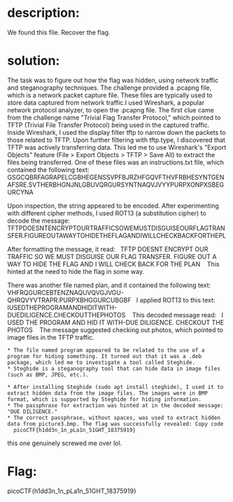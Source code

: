 # description:
We found this file. Recover the flag.
# solution:
The task was to figure out how the flag was hidden, using network traffic and steganography techniques.
The challenge provided a .pcapng file, which is a network packet capture file. These files are typically used to store data captured from network traffic.I used Wireshark, a popular network protocol analyzer, to open the .pcapng file. The first clue came from the challenge name "Trivial Flag Transfer Protocol," which pointed to TFTP (Trivial File Transfer Protocol) being used in the captured traffic.
Inside Wireshark, I used the display filter tftp to narrow down the packets to those related to TFTP. Upon further filtering with tftp.type, I discovered that TFTP was actively transferring data. This led me to use Wireshark's "Export Objects" feature (File > Export Objects > TFTP > Save All) to extract the files being transferred. One of these files was an instructions.txt file, which contained the following text:    GSGCQBRFAGRAPELCGBHEGENSSVPFBJRZHFGQVFTHVFRBHESYNTGENAFSRE.SVTHERBHGNJNLGBUVQRGURSYNTNAQVJVYYPURPXONPXSBEGURCYNA

Upon inspection, the string appeared to be encoded. After experimenting with different cipher methods, I used ROT13 (a substitution cipher) to decode the message:   TFTPDOESNTENCRYPTOURTRAFFICSOWEMUSTDISGUISEOURFLAGTRANSFER.FIGUREOUTAWAYTOHIDETHEFLAGANDIWILLCHECKBACKFORTHEPL

After formatting the message, it read:   TFTP DOESNT ENCRYPT OUR TRAFFIC SO WE MUST DISGUISE OUR FLAG TRANSFER. FIGURE OUT A WAY TO HIDE THE FLAG AND I WILL CHECK BACK FOR THE PLAN
  
This hinted at the need to hide the flag in some way.

There was another file named plan, and it contained the following text:    VHFRQGURCEBTENZNAQUVQVGJVGU-QHRQVYVTRAPR.PURPXBHGGURCUBGBF
  I applied ROT13 to this text:    IUSEDTHEPROGRAMANDHIDITWITH-DUEDILIGENCE.CHECKOUTTHEPHOTOS
  
This decoded message read:   I USED THE PROGRAM AND HID IT WITH-DUE DILIGENCE. CHECKOUT THE PHOTOS
  
The message suggested checking out photos, which pointed to image files in the TFTP traffic.


    * The file named program appeared to be related to the use of a program for hiding something. It turned out that it was a .deb package, which led me to investigate a tool called Steghide.
    * Steghide is a steganography tool that can hide data in image files (such as BMP, JPEG, etc.).

    * After installing Steghide (sudo apt install steghide), I used it to extract hidden data from the image files. The images were in BMP format, which is supported by Steghide for hiding information.
    * The passphrase for extraction was hinted at in the decoded message: "DUE DILIGENCE."
    * The correct passphrase, without spaces, was used to extract hidden data from picture3.bmp. The flag was successfully revealed: Copy code   picoCTF{h1dd3n_1n_pLa1n_51GHT_18375919} 
this one genuinely screwed me over lol.
# Flag:
picoCTF{h1dd3n_1n_pLa1n_51GHT_18375919}
